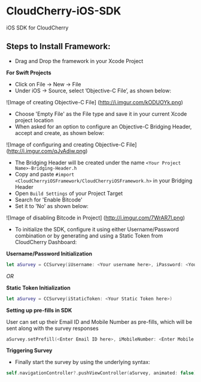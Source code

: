 # CloudCherry-iOS-SDK

iOS SDK for CloudCherry

## Steps to Install Framework:

- Drag and Drop the framework in your Xcode Project

**For Swift Projects**

- Click on File -> New -> File
- Under iOS -> Source, select ’Objective-C File’, as shown below:

![Image of creating Objective-C File]
(http://i.imgur.com/kODUOYk.png)

- Choose 'Empty File' as the File type and save it in your current Xcode project location
- When asked for an option to configure an Objective-C Bridging Header, accept and create, as shown below:

![Image of configuring and creating Objective-C File]
(http://i.imgur.com/qJyAdiw.png)

- The Bridging Header will be created under the name ```<Your Project Name>-Bridging-Header.h```
- Copy and paste ```#import <CloudCherryiOSFramework/CloudCherryiOSFramework.h>``` in your Bridging Header
- Open ```Build Settings``` of your Project Target
- Search for 'Enable Bitcode'
- Set it to 'No' as shown below:

![Image of disabling Bitcode in Project]
(http://i.imgur.com/7WrAR7l.png)

- To initialize the SDK, configure it using either Username/Password combination or by generating and using a Static Token from CloudCherry Dashboard:

**Username/Password Initialization**

```Swift
let aSurvey = CCSurvey(iUsername: <Your username here>, iPassword: <Your password here>)
```
*OR*

**Static Token Initialization**

```Swift
let aSurvey = CCSurvey(iStaticToken: <Your Static Token here>)
```

**Setting up pre-fills in SDK**

User can set up their Email ID and Mobile Number as pre-fills, which will be sent along with the survey responses

```Swift
aSurvey.setPrefill(<Enter Email ID here>, iMobileNumber: <Enter Mobile Number here>)
```

**Triggering Survey**

- Finally start the survey by using the underlying syntax:

```Swift
self.navigationController?.pushViewController(aSurvey, animated: false)
```

